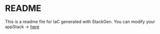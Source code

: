 # README
This is a readme file for IaC generated with StackGen.
You can modify your appStack -> [here](http://main.dev.stackgen.com/appstacks/f1476e7b-bbcb-46ff-8b93-2c6e04721c2d)
